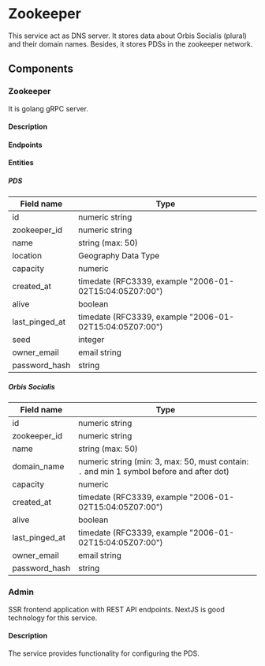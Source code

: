 # Zookeeper

This service act as DNS server.
It stores data about Orbis Socialis (plural) and their domain names.
Besides, it stores PDSs in the zookeeper network.

## Components

### Zookeeper

It is golang gRPC server.

#### Description

#### Endpoints

#### Entities

##### PDS

| Field name       | Type                                                               |
|------------------|--------------------------------------------------------------------|
| id               | numeric string                                                     |
| zookeeper_id     | numeric string                                                     |
| name             | string (max: 50)                                                   |
| location         | Geography Data Type                                                |
| capacity         | numeric                                                            |
| created_at       | timedate (RFC3339, example "2006-01-02T15:04:05Z07:00")            |
| alive            | boolean                                                            |
| last_pinged_at   | timedate (RFC3339, example "2006-01-02T15:04:05Z07:00")            |
| seed             | integer                                                            |
| owner_email      | email string                                                       |
| password_hash    | string                                                             |

##### Orbis Socialis

| Field name       | Type                                                               |
|------------------|--------------------------------------------------------------------|
| id               | numeric string                                                     |
| zookeeper_id     | numeric string                                                     |
| name             | string (max: 50)                                                   |
| domain_name      | numeric string (min: 3, max: 50, must contain: `.` and min 1 symbol before and after dot) |                                              |
| capacity         | numeric                                                            |
| created_at       | timedate (RFC3339, example "2006-01-02T15:04:05Z07:00")            |
| alive            | boolean                                                            |
| last_pinged_at   | timedate (RFC3339, example "2006-01-02T15:04:05Z07:00")            |
| owner_email      | email string                                                       |
| password_hash    | string                                                             |


### Admin

SSR frontend application with REST API endpoints.
NextJS is good technology for this service.

#### Description

The service provides functionality for configuring the PDS.
